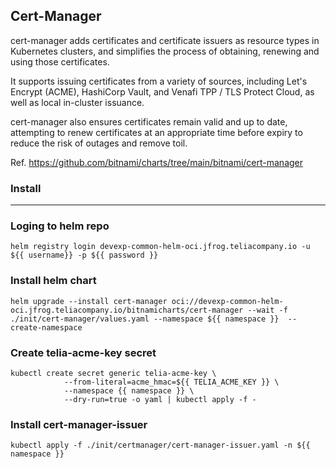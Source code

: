 ## Cert-Manager
cert-manager adds certificates and certificate issuers as resource types in Kubernetes clusters, and simplifies the process of obtaining, renewing and using those certificates.

It supports issuing certificates from a variety of sources, including Let's Encrypt (ACME), HashiCorp Vault, and Venafi TPP / TLS Protect Cloud, as well as local in-cluster issuance.

cert-manager also ensures certificates remain valid and up to date, attempting to renew certificates at an appropriate time before expiry to reduce the risk of outages and remove toil.

Ref. https://github.com/bitnami/charts/tree/main/bitnami/cert-manager

### Install
---
### Loging to helm repo
```
helm registry login devexp-common-helm-oci.jfrog.teliacompany.io -u ${{ username}} -p ${{ password }}
```
### Install helm chart
```
helm upgrade --install cert-manager oci://devexp-common-helm-oci.jfrog.teliacompany.io/bitnamicharts/cert-manager --wait -f ./init/cert-manager/values.yaml --namespace ${{ namespace }}  --create-namespace
```
### Create telia-acme-key secret
```
kubectl create secret generic telia-acme-key \
            --from-literal=acme_hmac=${{ TELIA_ACME_KEY }} \
            --namespace {{ namespace }} \
            --dry-run=true -o yaml | kubectl apply -f - 
```
###  Install cert-manager-issuer 
```
kubectl apply -f ./init/certmanager/cert-manager-issuer.yaml -n ${{ namespace }}  